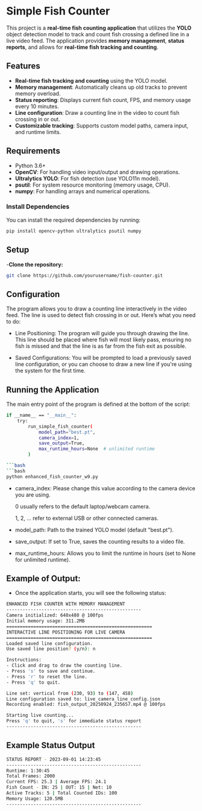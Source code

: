 # Simple Fish Counter

This project is a **real-time fish counting application** that utilizes the **YOLO** object detection model to track and count fish crossing a defined line in a live video feed. The application provides **memory management**, **status reports**, and allows for **real-time fish tracking and counting**.

## Features

- **Real-time fish tracking and counting** using the YOLO model.
- **Memory management**: Automatically cleans up old tracks to prevent memory overload.
- **Status reporting**: Displays current fish count, FPS, and memory usage every 10 minutes.
- **Line configuration**: Draw a counting line in the video to count fish crossing in or out.
- **Customizable tracking**: Supports custom model paths, camera input, and runtime limits.

## Requirements

- Python 3.6+
- **OpenCV**: For handling video input/output and drawing operations.
- **Ultralytics YOLO**: For fish detection (use YOLO11n model).
- **psutil**: For system resource monitoring (memory usage, CPU).
- **numpy**: For handling arrays and numerical operations.

### Install Dependencies

You can install the required dependencies by running:

```bash
pip install opencv-python ultralytics psutil numpy
```

## Setup
-**Clone the repository:**
```bash
git clone https://github.com/yourusername/fish-counter.git
```

## Configuration
The program allows you to draw a counting line interactively in the video feed. The line is used to detect fish crossing in or out. Here’s what you need to do:

- Line Positioning: The program will guide you through drawing the line. This line should be placed where fish will most likely pass, ensuring no fish is missed and that the line is as far from the fish exit as possible.

- Saved Configurations: You will be prompted to load a previously saved line configuration, or you can choose to draw a new line if you're using the system for the first time.
## Running the Application
The main entry point of the program is defined at the bottom of the script:
```bash
if __name__ == "__main__":
    try:
        run_simple_fish_counter(
            model_path="best.pt", 
            camera_index=1,
            save_output=True,
            max_runtime_hours=None  # unlimited runtime
        )

```bash
```bash
python enhanced_fish_counter_w9.py
```
- camera_index: Please change this value according to the camera device you are using.

  0 usually refers to the default laptop/webcam camera.

  1, 2, ... refer to external USB or other connected cameras.

- model_path: Path to the trained YOLO model (default "best.pt").

- save_output: If set to True, saves the counting results to a video file.

- max_runtime_hours: Allows you to limit the runtime in hours (set to None for unlimited runtime).
## Example of Output:
- Once the application starts, you will see the following status:
```bash
ENHANCED FISH COUNTER WITH MEMORY MANAGEMENT
--------------------------------------------------
Camera initialized: 640x480 @ 100fps
Initial memory usage: 311.2MB
======================================================
INTERACTIVE LINE POSITIONING FOR LIVE CAMERA
======================================================
Loaded saved line configuration.
Use saved line position? (y/n): n

Instructions:
- Click and drag to draw the counting line.
- Press 's' to save and continue.
- Press 'r' to reset the line.
- Press 'q' to quit.

Line set: vertical from (230, 93) to (147, 458)
Line configuration saved to: live_camera_line_config.json
Recording enabled: fish_output_20250924_235657.mp4 @ 100fps

Starting live counting...
Press 'q' to quit, 's' for immediate status report
--------------------------------------------------
```
## Example Status Output
```bash
STATUS REPORT - 2023-09-01 14:23:45
--------------------------------------------------
Runtime: 1:30:45
Total Frames: 2000
Current FPS: 25.3 | Average FPS: 24.1
Fish Count - IN: 25 | OUT: 15 | Net: 10
Active Tracks: 5 | Total Counted IDs: 100
Memory Usage: 120.5MB
--------------------------------------------------
```
